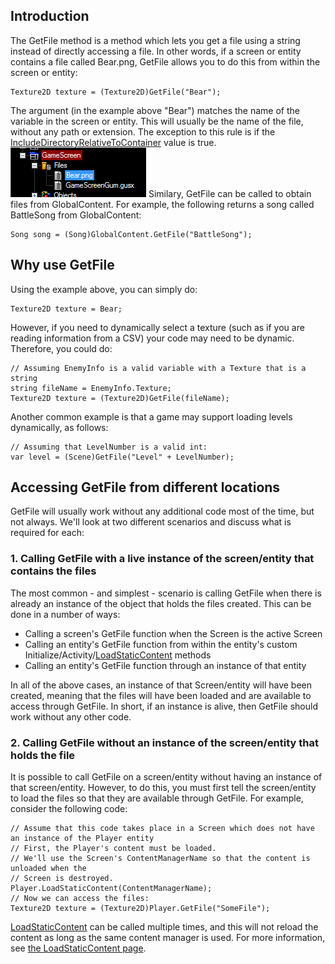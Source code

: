 ## Introduction

The GetFile method is a method which lets you get a file using a string instead of directly accessing a file. In other words, if a screen or entity contains a file called Bear.png, GetFile allows you to do this from within the screen or entity:

    Texture2D texture = (Texture2D)GetFile("Bear");

The argument (in the example above "Bear") matches the name of the variable in the screen or entity. This will usually be the name of the file, without any path or extension. The exception to this rule is if the [IncludeDirectoryRelativeToContainer](/frb/docs/index.php?title=Glue:Reference:Files:IncludeDirectoryRelativeToContainer.md "Glue:Reference:Files:IncludeDirectoryRelativeToContainer") value is true. ![](/media/2017-05-img_591898eae0479.png) Similary, GetFile can be called to obtain files from GlobalContent. For example, the following returns a song called BattleSong from GlobalContent:

``` lang:c#
Song song = (Song)GlobalContent.GetFile("BattleSong");
```

## Why use GetFile

Using the example above, you can simply do:

    Texture2D texture = Bear;

However, if you need to dynamically select a texture (such as if you are reading information from a CSV) your code may need to be dynamic. Therefore, you could do:

    // Assuming EnemyInfo is a valid variable with a Texture that is a string 
    string fileName = EnemyInfo.Texture;
    Texture2D texture = (Texture2D)GetFile(fileName);

Another common example is that a game may support loading levels dynamically, as follows:

    // Assuming that LevelNumber is a valid int:
    var level = (Scene)GetFile("Level" + LevelNumber);

## Accessing GetFile from different locations

GetFile will usually work without any additional code most of the time, but not always. We'll look at two different scenarios and discuss what is required for each:

### 1. Calling GetFile with a live instance of the screen/entity that contains the files

The most common - and simplest - scenario is calling GetFile when there is already an instance of the object that holds the files created. This can be done in a number of ways:

-   Calling a screen's GetFile function when the Screen is the active Screen
-   Calling an entity's GetFile function from within the entity's custom Initialize/Activity/[LoadStaticContent](/frb/docs/index.php?title=Glue:Reference:Screens:LoadStaticContent.md "Glue:Reference:Screens:LoadStaticContent") methods
-   Calling an entity's GetFile function through an instance of that entity

In all of the above cases, an instance of that Screen/entity will have been created, meaning that the files will have been loaded and are available to access through GetFile. In short, if an instance is alive, then GetFile should work without any other code.

### 2. Calling GetFile without an instance of the screen/entity that holds the file

It is possible to call GetFile on a screen/entity without having an instance of that screen/entity. However, to do this, you must first tell the screen/entity to load the files so that they are available through GetFile. For example, consider the following code:

    // Assume that this code takes place in a Screen which does not have an instance of the Player entity
    // First, the Player's content must be loaded.
    // We'll use the Screen's ContentManagerName so that the content is unloaded when the
    // Screen is destroyed.
    Player.LoadStaticContent(ContentManagerName);
    // Now we can access the files:
    Texture2D texture = (Texture2D)Player.GetFile("SomeFile");

[LoadStaticContent](/frb/docs/index.php?title=Glue:Reference:Screens:LoadStaticContent.md "Glue:Reference:Screens:LoadStaticContent") can be called multiple times, and this will not reload the content as long as the same content manager is used. For more information, see [the LoadStaticContent page](/frb/docs/index.php?title=Glue:Reference:Screens:LoadStaticContent.md "Glue:Reference:Screens:LoadStaticContent").

